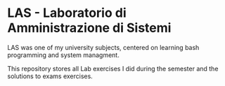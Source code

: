 # LAS - Laboratorio di Amministrazione di Sistemi

LAS was one of my university subjects, centered on learning bash programming and system managment.

This repository stores all Lab exercises I did during the semester and the solutions to exams exercises.
